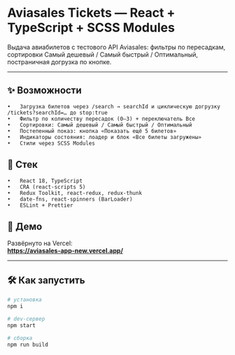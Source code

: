 # Aviasales Tickets — React + TypeScript + SCSS Modules

Выдача авиабилетов с тестового API Aviasales: фильтры по пересадкам, сортировки Самый дешевый / Самый быстрый / Оптимальный, постраничная догрузка по кнопке.

---

## ✨ Возможности

    •	Загрузка билетов через /search → searchId и циклическую догрузку /tickets?searchId=… до stop:true
    •	Фильтр по количеству пересадок (0–3) + переключатель Все
    •	Сортировки: Самый дешевый / Самый быстрый / Оптимальный
    •	Постепенный показ: кнопка «Показать ещё 5 билетов»
    •	Индикаторы состояния: лоадер и блок «Все билеты загружены»
    •	Стили через SCSS Modules

## 🧰 Стек

    •	React 18, TypeScript
    •	CRA (react-scripts 5)
    •	Redux Toolkit, react-redux, redux-thunk
    •	date-fns, react-spinners (BarLoader)
    •	ESLint + Prettier

## 🚀 Демо

Развёрнуто на Vercel:  
**<https://aviasales-app-new.vercel.app/>**

---

## 🛠 Как запустить

```bash
# установка
npm i

# dev-сервер
npm start

# сборка
npm run build
```
